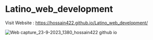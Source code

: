 # Latino_web_development
Visit Website : https://hossain422.github.io/Latino_web_development/

![Web capture_23-9-2023_1380_hossain422 github io](https://github.com/hossain422/Latino_web_development/assets/95046096/59fb8d1c-91ba-4b92-b65d-a5b4f0c0bf24)
